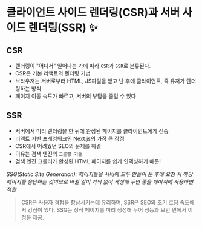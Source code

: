 # 클라이언트 사이드 렌더링(CSR)과 서버 사이드 렌더링(SSR) ✨

## CSR

- 렌더링이 "어디서" 일어나는 가에 따라 `CSR`과 `SSR`로 분류된다.
- CSR은 기본 리액트의 렌더링 기법
- 브라우저는 서버로부터 HTML, JS파일을 받고 난 후에 클라이언트, 즉 유저가 렌더링하는 방식
- 페이지 이동 속도가 빠르고, 서버의 부담을 줄일 수 있다

## SSR

- 서버에서 미리 렌더링을 한 뒤에 완성된 페이지를 클라이언트에게 전송
- 리액트 기반 프레임워크인 Next.js의 가장 큰 장점
- CSR에서 어려웠던 SEO의 문제를 해결
- 이유는 검색 엔진의 `크롤링 기술`
- 검색 엔진 크롤러가 완성된 HTML 페이지를 쉽게 인덱싱하기 때문!

_SSG(Static Site Generation): 페이지들을 서버에 모두 만들어 둔 후에 요청 시 해당 페이지를 응답하는 것이므로 바뀔 일이 거의 없어 캐생해 두면 좋을 페이지에 사용하면 적합_

> CSR은 사용자 경험을 향상시키는데 유리하며, SSR은 SEO와 초기 로딩 속도에서 강점이 있다.
> SSG는 정적 페이지를 미리 생성해 두어 성능과 보안 면에서 이점을 제공.
